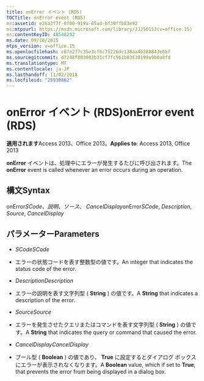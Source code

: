 ```yaml
---
title: onError イベント (RDS)
TOCTitle: onError event (RDS)
ms:assetid: e26a3f7f-0f00-919a-65ad-bf39ffb83e92
ms:mtpsurl: https://msdn.microsoft.com/library/JJ250153(v=office.15)
ms:contentKeyID: 48548292
ms.date: 09/18/2015
mtps_version: v=office.15
ms.openlocfilehash: c67e277c35e3cf6c75226dc138aa4b288843e6bf
ms.sourcegitcommit: d7248f803002b31cf7fc561b03530199a9b0a8fd
ms.translationtype: MT
ms.contentlocale: ja-JP
ms.lasthandoff: 11/02/2018
ms.locfileid: "25930862"
---
```

# <a name="onerror-event-rds"></a><span data-ttu-id="ac048-102">onError イベント (RDS)</span><span class="sxs-lookup"><span data-stu-id="ac048-102">onError event (RDS)</span></span>


<span data-ttu-id="ac048-103">**適用されます**Access 2013、Office 2013。</span><span class="sxs-lookup"><span data-stu-id="ac048-103">**Applies to**: Access 2013, Office 2013</span></span>

<span data-ttu-id="ac048-104">**onError** イベントは、処理中にエラーが発生するたびに呼び出されます。</span><span class="sxs-lookup"><span data-stu-id="ac048-104">The **onError** event is called whenever an error occurs during an operation.</span></span>

## <a name="syntax"></a><span data-ttu-id="ac048-105">構文</span><span class="sxs-lookup"><span data-stu-id="ac048-105">Syntax</span></span>

<span data-ttu-id="ac048-106">onError*SCode*、*説明*、*ソース*、 *CancelDisplay*</span><span class="sxs-lookup"><span data-stu-id="ac048-106">onError*SCode*, *Description*, *Source*, *CancelDisplay*</span></span>

## <a name="parameters"></a><span data-ttu-id="ac048-107">パラメーター</span><span class="sxs-lookup"><span data-stu-id="ac048-107">Parameters</span></span>

  - <span data-ttu-id="ac048-108">*SCode*</span><span class="sxs-lookup"><span data-stu-id="ac048-108">*SCode*</span></span>

  - <span data-ttu-id="ac048-109">エラーの状態コードを表す整数型の値です。</span><span class="sxs-lookup"><span data-stu-id="ac048-109">An integer that indicates the status code of the error.</span></span>

  - <span data-ttu-id="ac048-110">*Description*</span><span class="sxs-lookup"><span data-stu-id="ac048-110">*Description*</span></span>

  - <span data-ttu-id="ac048-111">エラーの説明を表す文字列型 ( **String** ) の値です。</span><span class="sxs-lookup"><span data-stu-id="ac048-111">A **String** that indicates a description of the error.</span></span>

  - <span data-ttu-id="ac048-112">*Source*</span><span class="sxs-lookup"><span data-stu-id="ac048-112">*Source*</span></span>

  - <span data-ttu-id="ac048-113">エラーを発生させたクエリまたはコマンドを表す文字列型 ( **String** ) の値です。</span><span class="sxs-lookup"><span data-stu-id="ac048-113">A **String** that indicates the query or command that caused the error.</span></span>

  - <span data-ttu-id="ac048-114">*CancelDisplay*</span><span class="sxs-lookup"><span data-stu-id="ac048-114">*CancelDisplay*</span></span>

  - <span data-ttu-id="ac048-115">ブール型 ( **Boolean** ) の値であり、 **True** に設定するとダイアログ ボックスにエラーが表示されなくなります。</span><span class="sxs-lookup"><span data-stu-id="ac048-115">A **Boolean** value, which if set to **True**, that prevents the error from being displayed in a dialog box.</span></span>

